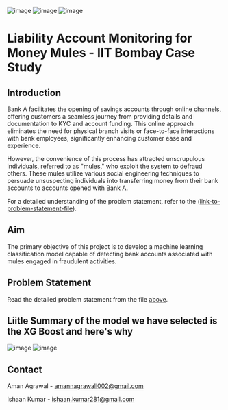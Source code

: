 ![image](https://github.com/Raplhbreaksgit-hub/Hackathon_Convolve_2.0_Project/assets/123205733/a28ede6d-c4d8-4e78-b2f4-47451947701d)
![image](https://github.com/Raplhbreaksgit-hub/Hackathon_Convolve_2.0_Project/assets/123205733/747dc848-171a-4dca-82e1-38778030111e)
![image](https://github.com/Raplhbreaksgit-hub/Hackathon_Convolve_2.0_Project/assets/123205733/bf86302c-ff76-47df-9cbb-f58db37f770f)


# Liability Account Monitoring for Money Mules - IIT Bombay Case Study

## Introduction

Bank A facilitates the opening of savings accounts through online channels, offering customers a seamless journey from providing details and documentation to KYC and account funding. This online approach eliminates the need for physical branch visits or face-to-face interactions with bank employees, significantly enhancing customer ease and experience.

However, the convenience of this process has attracted unscrupulous individuals, referred to as "mules," who exploit the system to defraud others. These mules utilize various social engineering techniques to persuade unsuspecting individuals into transferring money from their bank accounts to accounts opened with Bank A.

For a detailed understanding of the problem statement, refer to the ([link-to-problem-statement-file](https://github.com/Raplhbreaksgit-hub/Hackathon_Convolve_2.0_Project/tree/main/2.%20Datasets_used_for_Problem_statement)).

## Aim

The primary objective of this project is to develop a machine learning classification model capable of detecting bank accounts associated with mules engaged in fraudulent activities.

## Problem Statement

Read the detailed problem statement from the file [above]([link-to-problem-statement-file](https://github.com/Raplhbreaksgit-hub/Hackathon_Convolve_2.0_Project/tree/main/2.%20Datasets_used_for_Problem_statement)).

## Liitle Summary of the model we have selected is the XG Boost and here's why 
![image](https://github.com/Raplhbreaksgit-hub/Hackathon_Convolve_2.0_Project/assets/123205733/144dc39e-a328-4a17-bd2c-a5f53b257f33)
![image](https://github.com/Raplhbreaksgit-hub/Hackathon_Convolve_2.0_Project/assets/123205733/b05a1a3d-5908-4382-b03d-6b74367fcfb8)


## Contact

Aman Agrawal - amannagrawall002@gmail.com

Ishaan Kumar - ishaan.kumar281@gmail.com
